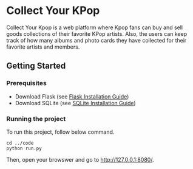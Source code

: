# Collect Your KPop
Collect Your Kpop is a web platform where Kpop fans can buy and sell goods collections of their favorite KPop artists. Also, the users can keep track of how many albums and photo cards they have collected for their favorite artists and members.

## Getting Started
### Prerequisites
- Download Flask (see [Flask Installation Guide](https://flask.palletsprojects.com/en/1.1.x/installation/#installation))
- Download SQLite (see [SQLite Installation Guide](https://www.sqlite.org/download.html))
### Running the project
To run this project, follow below command.
```
cd ../code
python run.py
```
Then, open your browswer and go to http://127.0.0.1:8080/.


